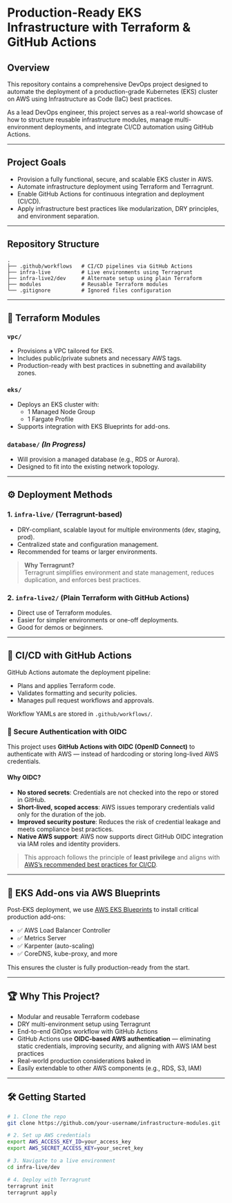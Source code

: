 # Production-Ready EKS Infrastructure with Terraform & GitHub Actions

## Overview

This repository contains a comprehensive DevOps project designed to automate the deployment of a production-grade Kubernetes (EKS) cluster on AWS using Infrastructure as Code (IaC) best practices.

As a lead DevOps engineer, this project serves as a real-world showcase of how to structure reusable infrastructure modules, manage multi-environment deployments, and integrate CI/CD automation using GitHub Actions.

---

## Project Goals

- Provision a fully functional, secure, and scalable EKS cluster in AWS.
- Automate infrastructure deployment using Terraform and Terragrunt.
- Enable GitHub Actions for continuous integration and deployment (CI/CD).
- Apply infrastructure best practices like modularization, DRY principles, and environment separation.

---

## Repository Structure

```text
.
├── .github/workflows   # CI/CD pipelines via GitHub Actions
├── infra-live          # Live environments using Terragrunt
├── infra-live2/dev     # Alternate setup using plain Terraform
├── modules             # Reusable Terraform modules
└── .gitignore          # Ignored files configuration

```

---

## 🧱 Terraform Modules

### `vpc/`
- Provisions a VPC tailored for EKS.
- Includes public/private subnets and necessary AWS tags.
- Production-ready with best practices in subnetting and availability zones.

### `eks/`
- Deploys an EKS cluster with:
  - 1 Managed Node Group
  - 1 Fargate Profile
- Supports integration with EKS Blueprints for add-ons.

### `database/` *(In Progress)*
- Will provision a managed database (e.g., RDS or Aurora).
- Designed to fit into the existing network topology.

---

## ⚙️ Deployment Methods

### **1. `infra-live/` (Terragrunt-based)**
- DRY-compliant, scalable layout for multiple environments (dev, staging, prod).
- Centralized state and configuration management.
- Recommended for teams or larger environments.

> **Why Terragrunt?**  
> Terragrunt simplifies environment and state management, reduces duplication, and enforces best practices.

### **2. `infra-live2/` (Plain Terraform with GitHub Actions)**
- Direct use of Terraform modules.
- Easier for simpler environments or one-off deployments.
- Good for demos or beginners.

---

## 🔁 CI/CD with GitHub Actions

GitHub Actions automate the deployment pipeline:

- Plans and applies Terraform code.
- Validates formatting and security policies.
- Manages pull request workflows and approvals.

Workflow YAMLs are stored in `.github/workflows/`.

### 🔐 Secure Authentication with OIDC

This project uses **GitHub Actions with OIDC (OpenID Connect)** to authenticate with AWS — instead of hardcoding or storing long-lived AWS credentials.

#### Why OIDC?

- **No stored secrets**: Credentials are not checked into the repo or stored in GitHub.
- **Short-lived, scoped access**: AWS issues temporary credentials valid only for the duration of the job.
- **Improved security posture**: Reduces the risk of credential leakage and meets compliance best practices.
- **Native AWS support**: AWS now supports direct GitHub OIDC integration via IAM roles and identity providers.

> This approach follows the principle of **least privilege** and aligns with [AWS’s recommended best practices for CI/CD](https://docs.aws.amazon.com/IAM/latest/UserGuide/id_roles_providers_create_oidc.html).


---

## 🧩 EKS Add-ons via AWS Blueprints

Post-EKS deployment, we use [AWS EKS Blueprints](https://github.com/aws-ia/terraform-aws-eks-blueprints) to install critical production add-ons:

- ✅ AWS Load Balancer Controller  
- ✅ Metrics Server  
- ✅ Karpenter (auto-scaling)  
- ✅ CoreDNS, kube-proxy, and more

This ensures the cluster is fully production-ready from the start.

---

## 🏆 Why This Project?

- Modular and reusable Terraform codebase
- DRY multi-environment setup using Terragrunt
- End-to-end GitOps workflow with GitHub Actions
- GitHub Actions use **OIDC-based AWS authentication** — eliminating static credentials, improving security, and aligning with AWS IAM best practices
- Real-world production considerations baked in
- Easily extendable to other AWS components (e.g., RDS, S3, IAM)

---

## 🛠 Getting Started

```bash
# 1. Clone the repo
git clone https://github.com/your-username/infrastructure-modules.git

# 2. Set up AWS credentials
export AWS_ACCESS_KEY_ID=your_access_key
export AWS_SECRET_ACCESS_KEY=your_secret_key

# 3. Navigate to a live environment
cd infra-live/dev

# 4. Deploy with Terragrunt
terragrunt init
terragrunt apply
